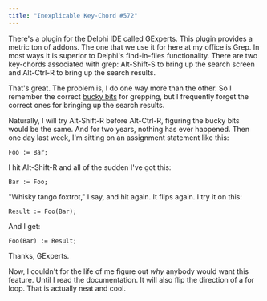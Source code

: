 ```yaml
---
title: "Inexplicable Key-Chord #572"
---
```

There's a plugin for the Delphi IDE called GExperts. This plugin provides a
metric ton of addons. The one that we use it for here at my office is Grep. In
most ways it is superior to Delphi's find-in-files functionality. There are
two key-chords associated with grep: Alt-Shift-S to bring up the search screen
and Alt-Ctrl-R to bring up the search results.

That's great. The problem is, I do one way more than the other. So I remember
the correct [bucky bits][1] for grepping, but I frequently forget the correct
ones for bringing up the search results.

Naturally, I will try Alt-Shift-R before Alt-Ctrl-R, figuring the bucky bits
would be the same. And for two years, nothing has ever happened. Then one day
last week, I'm sitting on an assignment statement like this:

~~~~ {.code}
Foo := Bar;
~~~~

I hit Alt-Shift-R and all of the sudden I've got this:

~~~~ {.code}
Bar := Foo;
~~~~

"Whisky tango foxtrot," I say, and hit again. It flips again. I try it on
this:

~~~~ {.code}
Result := Foo(Bar);
~~~~

And I get:

~~~~ {.code}
Foo(Bar) := Result;
~~~~

Thanks, GExperts.

Now, I couldn't for the life of me figure out _why_ anybody would want this
feature. Until I read the documentation. It will also flip the direction of a
for loop. That is actually neat and cool.

   [1]: http://www.catb.org/jargon/html/B/bucky-bits.html

